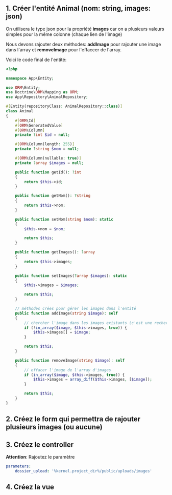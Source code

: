 ## 1. Créer l'entité **Animal** (nom: string, images: json)

On utilisera le type json pour la propriété **images** car on a plusieurs valeurs simples pour la même colonne (chaque lien de l'image)

Nous devons rajouter deux méthodes: **addImage** pour rajouter une image dans l'array et **removeImage** pour l'effaccer de l'array.

Voici le code final de l'entité:

```php
<?php

namespace App\Entity;

use ORM\Entity;
use Doctrine\ORM\Mapping as ORM;
use App\Repository\AnimalRepository;

#[Entity(repositoryClass: AnimalRepository::class)]
class Animal
{
    #[ORM\Id]
    #[ORM\GeneratedValue]
    #[ORM\Column]
    private ?int $id = null;

    #[ORM\Column(length: 255)]
    private ?string $nom = null;

    #[ORM\Column(nullable: true)]
    private ?array $images = null;

    public function getId(): ?int
    {
        return $this->id;
    }

    public function getNom(): ?string
    {
        return $this->nom;
    }

    public function setNom(string $nom): static
    {
        $this->nom = $nom;

        return $this;
    }

    public function getImages(): ?array
    {
        return $this->images;
    }

    public function setImages(?array $images): static
    {
        $this->images = $images;

        return $this;
    }

    // méthodes crées pour gérer les images dans l'entité
    public function addImage(string $image): self
    {
        // chercher l'image dans les images existants (c'est une recherche de string, il s'agit de liens)
        if (!in_array($image, $this->images, true)) {
            $this->images[] = $image;
        }

        return $this;
    }

    public function removeImage(string $image): self
    {
        // effacer l'image de l'array d'images
        if (in_array($image, $this->images, true)) {
            $this->images = array_diff($this->images, [$image]);
        }

        return $this;
    }
}
```

## 2. Créez le form qui permettra de rajouter plusieurs images (ou aucune)



## 3. Créez le controller


**Attention**: Rajoutez le paramètre 




```yaml
parameters:
    dossier_upload: '%kernel.project_dir%/public/uploads/images'
```


## 4. Créez la vue


